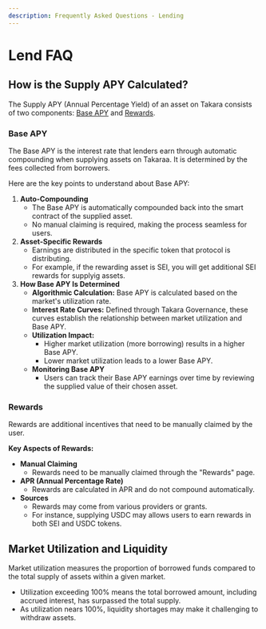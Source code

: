 ```yaml
---
description: Frequently Asked Questions - Lending
---
```


# Lend FAQ

## How is the Supply APY Calculated?

The Supply APY (Annual Percentage Yield) of an asset on Takara consists of two components: [Base APY](lend-faq.md#base-apy) and [Rewards](lend-faq.md#rewards).

### Base APY

The Base APY is the interest rate that lenders earn through automatic compounding when supplying assets on Takaraa. It is determined by the fees collected from borrowers.

Here are the key points to understand about Base APY:

1. **Auto-Compounding**
   * The Base APY is automatically compounded back into the smart contract of the supplied asset.
   * No manual claiming is required, making the process seamless for users.
2. **Asset-Specific Rewards**
   * Earnings are distributed in the specific token that protocol is distributing.
   * For example, if the rewarding asset is SEI, you will get additional SEI rewards for supplyig assets.
3. **How Base APY Is Determined**
   * **Algorithmic Calculation:** Base APY is calculated based on the market's utilization rate.
   * **Interest Rate Curves:** Defined through Takara Governance, these curves establish the relationship between market utilization and Base APY.
   * **Utilization Impact:**
     * Higher market utilization (more borrowing) results in a higher Base APY.
     * Lower market utilization leads to a lower Base APY.
   * **Monitoring Base APY**
     * Users can track their Base APY earnings over time by reviewing the supplied value of their chosen asset.

### Rewards

Rewards are additional incentives that need to be manually claimed by the user.

**Key Aspects of Rewards:**

* **Manual Claiming**
  * Rewards need to be manually claimed through the "Rewards" page.
* **APR (Annual Percentage Rate)**
  * Rewards are calculated in APR and do not compound automatically.
* **Sources**
  * Rewards may come from various providers or grants.
  * For instance, supplying USDC may allows users to earn rewards in both SEI and USDC tokens.

## Market Utilization and Liquidity

Market utilization measures the proportion of borrowed funds compared to the total supply of assets within a given market.

* Utilization exceeding 100% means the total borrowed amount, including accrued interest, has surpassed the total supply.
* As utilization nears 100%, liquidity shortages may make it challenging to withdraw assets.

